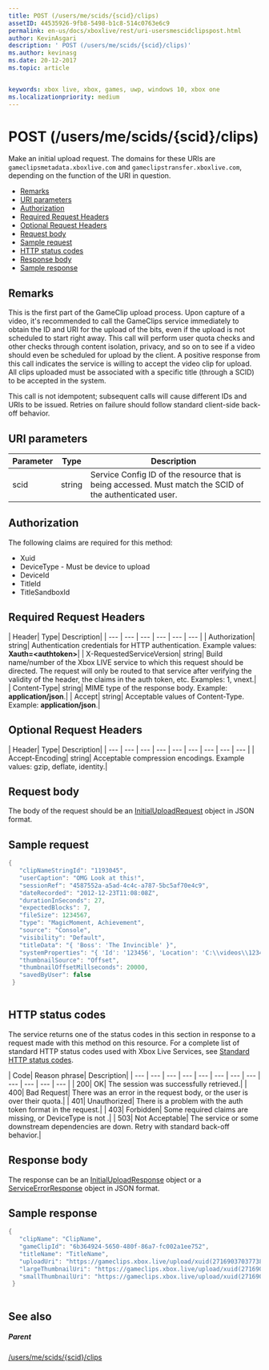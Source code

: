 ```yaml
---
title: POST (/users/me/scids/{scid}/clips)
assetID: 44535926-9fb8-5498-b1c8-514c0763e6c9
permalink: en-us/docs/xboxlive/rest/uri-usersmescidclipspost.html
author: KevinAsgari
description: ' POST (/users/me/scids/{scid}/clips)'
ms.author: kevinasg
ms.date: 20-12-2017
ms.topic: article


keywords: xbox live, xbox, games, uwp, windows 10, xbox one
ms.localizationpriority: medium
---
```



# POST (/users/me/scids/{scid}/clips)
Make an initial upload request. 
The domains for these URIs are `gameclipsmetadata.xboxlive.com` and `gameclipstransfer.xboxlive.com`, depending on the function of the URI in question.
 
  * [Remarks](#ID4EX)
  * [URI parameters](#ID4EFB)
  * [Authorization](#ID4EQB)
  * [Required Request Headers](#ID4EKC)
  * [Optional Request Headers](#ID4ENE)
  * [Request body](#ID4ENF)
  * [Sample request](#ID4E1F)
  * [HTTP status codes](#ID4EDG)
  * [Response body](#ID4EVAAC)
  * [Sample response](#ID4EFBAC)
 
<a id="ID4EX"></a>

 
## Remarks
 
This is the first part of the GameClip upload process. Upon capture of a video, it's recommended to call the GameClips service immediately to obtain the ID and URI for the upload of the bits, even if the upload is not scheduled to start right away. This call will perform user quota checks and other checks through content isolation, privacy, and so on to see if a video should even be scheduled for upload by the client. A positive response from this call indicates the service is willing to accept the video clip for upload. All clips uploaded must be associated with a specific title (through a SCID) to be accepted in the system.
 
This call is not idempotent; subsequent calls will cause different IDs and URIs to be issued. Retries on failure should follow standard client-side back-off behavior.
  
<a id="ID4EFB"></a>

 
## URI parameters
 
| Parameter| Type| Description| 
| --- | --- | --- | 
| scid| string| Service Config ID of the resource that is being accessed. Must match the SCID of the authenticated user.| 
  
<a id="ID4EQB"></a>

 
## Authorization
 
The following claims are required for this method:
 
   * Xuid
   * DeviceType - Must be device to upload
   * DeviceId
   * TitleId
   * TitleSandboxId
   
<a id="ID4EKC"></a>

 
## Required Request Headers
 
| Header| Type| Description| 
| --- | --- | --- | --- | --- | --- | 
| Authorization| string| Authentication credentials for HTTP authentication. Example values: <b>Xauth=&lt;authtoken></b>| 
| X-RequestedServiceVersion| string| Build name/number of the Xbox LIVE service to which this request should be directed. The request will only be routed to that service after verifying the validity of the header, the claims in the auth token, etc. Examples: 1, vnext.| 
| Content-Type| string| MIME type of the response body. Example: <b>application/json</b>.| 
| Accept| string| Acceptable values of Content-Type. Example: <b>application/json</b>.| 
  
<a id="ID4ENE"></a>

 
## Optional Request Headers
 
| Header| Type| Description| 
| --- | --- | --- | --- | --- | --- | --- | --- | --- | 
| Accept-Encoding| string| Acceptable compression encodings. Example values: gzip, deflate, identity.| 
  
<a id="ID4ENF"></a>

 
## Request body
 
The body of the request should be an [InitialUploadRequest](../../json/json-initialuploadrequest.md) object in JSON format.
  
<a id="ID4E1F"></a>

 
## Sample request
 

```cpp
{
   "clipNameStringId": "1193045",
   "userCaption": "OMG Look at this!",
   "sessionRef": "4587552a-a5ad-4c4c-a787-5bc5af70e4c9",
   "dateRecorded": "2012-12-23T11:08:08Z",
   "durationInSeconds": 27,
   "expectedBlocks": 7,
   "fileSize": 1234567,
   "type": "MagicMoment, Achievement",
   "source": "Console",
   "visibility": "Default",
   "titleData": "{ 'Boss': 'The Invincible' }",
   "systemProperties": "{ 'Id': '123456', 'Location': 'C:\\videos\\123456.mp4' }",
   "thumbnailSource": "Offset",
   "thumbnailOffsetMillseconds": 20000,
   "savedByUser": false
 }
      
```

  
<a id="ID4EDG"></a>

 
## HTTP status codes
 
The service returns one of the status codes in this section in response to a request made with this method on this resource. For a complete list of standard HTTP status codes used with Xbox Live Services, see [Standard HTTP status codes](../../additional/httpstatuscodes.md).
 
| Code| Reason phrase| Description| 
| --- | --- | --- | --- | --- | --- | --- | --- | --- | --- | --- | --- | 
| 200| OK| The session was successfully retrieved.| 
| 400| Bad Request| There was an error in the request body, or the user is over their quota.| 
| 401| Unauthorized| There is a problem with the auth token format in the request.| 
| 403| Forbidden| Some required claims are missing, or DeviceType is not .| 
| 503| Not Acceptable| The service or some downstream dependencies are down. Retry with standard back-off behavior.| 
  
<a id="ID4EVAAC"></a>

 
## Response body
 
The response can be an [InitialUploadResponse](../../json/json-initialuploadresponse.md) object or a [ServiceErrorResponse](../../json/json-serviceerrorresponse.md) object in JSON format.
  
<a id="ID4EFBAC"></a>

 
## Sample response
 

```cpp
{
   "clipName": "ClipName",
   "gameClipId": "6b364924-5650-480f-86a7-fc002a1ee752",  
   "titleName": "TitleName",
   "uploadUri": "https://gameclips.xbox.live/upload/xuid(2716903703773872)/6b364924-5650-480f-86a7-fc002a1ee752/container",
   "largeThumbnailUri": "https://gameclips.xbox.live/upload/xuid(2716903703773872)/6b364924-5650-480f-86a7-fc002a1ee752/container/thumbnails/large",
   "smallThumbnailUri": "https://gameclips.xbox.live/upload/xuid(2716903703773872)/6b364924-5650-480f-86a7-fc002a1ee752/container/thumbnails/small"
 }
         
```

  
<a id="ID4EOBAC"></a>

 
## See also
 
<a id="ID4EQBAC"></a>

 
##### Parent 

[/users/me/scids/{scid}/clips](uri-usersmescidclips.md)

   